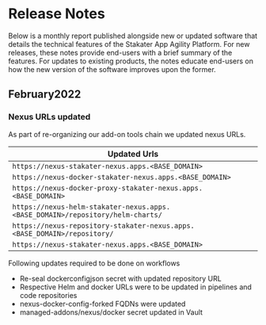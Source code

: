 # Release Notes

Below is a monthly report published alongside new or updated software that details the technical features of the Stakater App Agility Platform. For new releases, these notes provide end-users with a brief summary of the features. For updates to existing products, the notes educate end-users on how the new version of the software improves upon the former.

## February2022

### Nexus URLs updated

As part of re-organizing our add-on tools chain we updated nexus URLs.

| Updated Urls                                                         |
|----------------------------------------------------------------------|
| `https://nexus-stakater-nexus.apps.<BASE_DOMAIN>`                    |
| `https://nexus-docker-stakater-nexus.apps.<BASE_DOMAIN>`             |
| `https://nexus-docker-proxy-stakater-nexus.apps.<BASE_DOMAIN>`     |
| `https://nexus-helm-stakater-nexus.apps.<BASE_DOMAIN>/repository/helm-charts/` |
| `https://nexus-repository-stakater-nexus.apps.<BASE_DOMAIN>/repository/` |
| `https://nexus-stakater-nexus.apps.<BASE_DOMAIN>`                    |

Following updates required to be done on workflows

- Re-seal dockerconfigjson secret with updated repository URL
- Respective Helm and docker URLs were to be updated in pipelines and code repositories
- nexus-docker-config-forked FQDNs were updated
- managed-addons/nexus/docker secret updated in Vault
